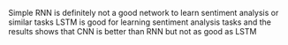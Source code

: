 Simple RNN is definitely not a good network to learn sentiment analysis or similar tasks
LSTM is good for learning sentiment analysis tasks and the results shows that
CNN is better than RNN but not as good as LSTM
